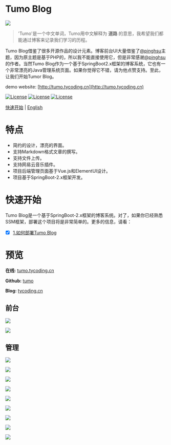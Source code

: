 # Tumo Blog

![](http://phfvf87ik.bkt.clouddn.com/start.png)

> 'Tumo'是一个中文单词，Tumo用中文解释为 **道路** 的意思，我希望我们都能通过博客来记录我们学习的历程。

Tumo Blog借鉴了很多开源作品的设计元素。博客前台UI大量借鉴了[@pinghsu](https://github.com/chakhsu/pinghsu)主题，因为原主题是基于PHP的，所以我不能直接使用它，但是非常感谢[@pinghsu](https://github.com/chakhsu/pinghsu)的作者。当然Tumo Blog作为一个基于SpringBoot2.x框架的博客系统，它也有一个非常漂亮的Java管理系统页面。如果你觉得它不错，请为他点赞支持。至此，让我们开始Tumor Blog。

demo website: [http://tumo.tycoding.cn](http://tumo.tycoding.cn)

[![License](https://img.shields.io/badge/SpringBoot-v2.0.5.RELEASE-green.svg)](https://github.com/TyCoding/tumo)
[![License](https://img.shields.io/badge/Vue.js-v2.x-blue.svg)](https://github.com/TyCoding/tumo)
[![License](https://img.shields.io/badge/Mysql-v5.7.22-blue.svg)](https://github.com/TyCoding/tumo)

[快速开始](https://github.com/TyCoding/tumo/wiki/%E5%A6%82%E4%BD%95%E9%83%A8%E7%BD%B2Tumo-Blog) | [English](https://github.com/TyCoding/tumo/blob/master/README.md)

# 特点

* 简约的设计，漂亮的界面。
* 支持Markdown格式文章的撰写。
* 支持文件上传。
* 支持网易云音乐插件。
* 项目后端管理页面基于Vue.js和ElementUI设计。
* 项目基于SpringBoot-2.x框架开发。

# 快速开始

Tumo Blog是一个基于SpringBoot-2.x框架的博客系统。对了，如果你已经熟悉SSM框架，部署这个项目将是非常简单的。更多的信息，请看：

- [x]  [1.如何部署Tumo Blog](https://github.com/TyCoding/tumo/wiki/%E5%A6%82%E4%BD%95%E9%83%A8%E7%BD%B2Tumo-Blog)

# 预览

**在线:** [tumo.tycoding.cn](http://tumo.tycoding.cn)

**Github:** [tumo](https://github.com/TyCoding/tumo)

**Blog:** [tycoding.cn](http://tycoding.cn)


## 前台

![](http://phftvb7kq.bkt.clouddn.com/localhost_8084_.png?v)

![](http://phftvb7kq.bkt.clouddn.com/localhost_8084_article_5.png?v)

## 管理

![](http://phftvb7kq.bkt.clouddn.com/localhost_8084_login.png?v)

![](http://phftvb7kq.bkt.clouddn.com/localhost_8084_admin.png?v=1)

![](http://phftvb7kq.bkt.clouddn.com/localhost_8084_admin_article_publish.png?v)

![](http://phftvb7kq.bkt.clouddn.com/localhost_8084_admin_article.png?v)

![](http://phftvb7kq.bkt.clouddn.com/localhost_8084_admin_comment.png?v)

![](http://phftvb7kq.bkt.clouddn.com/localhost_8084_admin_category.png?v)

![](http://phftvb7kq.bkt.clouddn.com/localhost_8084_admin_cover.png?v)

![](http://phftvb7kq.bkt.clouddn.com/localhost_8084_admin_link.png?v)

![](http://phftvb7kq.bkt.clouddn.com/localhost_8084_admin_user.png?v)
